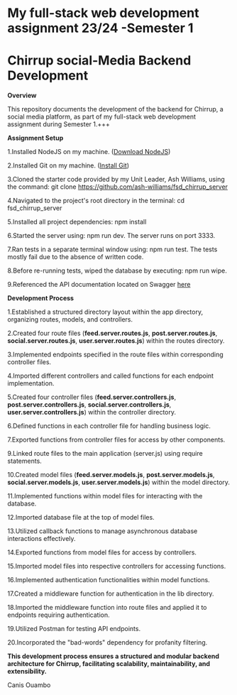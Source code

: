 # My full-stack web development assignment 23/24 -Semester 1 
                                           

# Chirrup social-Media Backend Development

**Overview**

This repository documents the development of the backend for Chirrup, a social media platform, as part of my full-stack web development assignment during Semester 1.+++

**Assignment Setup**

1.Installed NodeJS on my machine. ([Download NodeJS](https://nodejs.org/en/download/))

2.Installed Git on my machine.  ([Install Git](https://git-scm.com/book/en/v2/Getting-Started-Installing-Git))

3.Cloned the starter code provided by my Unit Leader, Ash Williams, using the command: git clone https://github.com/ash-williams/fsd_chirrup_server

4.Navigated to the project's root directory in the terminal: cd fsd_chirrup_server

5.Installed all project dependencies: npm install

6.Started the server using: npm run dev. The server runs on port 3333.

7.Ran tests in a separate terminal window using: npm run test. The tests mostly fail due to the absence of written code.

8.Before re-running tests, wiped the database by executing: npm run wipe.

9.Referenced the API documentation located on Swagger [here](https://app.swaggerhub.com/apis/MMU-SE/Chirrup/1.0.0/#/)

**Development Process**

1.Established a structured directory layout within the app directory, organizing routes, models, and controllers.

2.Created four route files (**feed.server.routes.js**, **post.server.routes.js**, **social.server.routes.js**, **user.server.routes.js**) within the routes directory.

3.Implemented endpoints specified in the route files within corresponding controller files.

4.Imported different controllers and called functions for each endpoint implementation.

5.Created four controller files (**feed.server.controllers.js**, **post.server.controllers.js**, **social.server.controllers.js**, **user.server.controllers.js**) within the controller directory.

6.Defined functions in each controller file for handling business logic.

7.Exported functions from controller files for access by other components.

9.Linked route files to the main application (server.js) using require statements.

10.Created model files (**feed.server.models.js**, **post.server.models.js**, **social.server.models.js**, **user.server.models.js**) within the model directory.

11.Implemented functions within model files for interacting with the database.

12.Imported database file at the top of model files.

13.Utilized callback functions to manage asynchronous database interactions effectively.

14.Exported functions from model files for access by controllers.

15.Imported model files into respective controllers for accessing functions.

16.Implemented authentication functionalities within model functions.

17.Created a middleware function for authentication in the lib directory.

18.Imported the middleware function into route files and applied it to endpoints requiring authentication.

19.Utilized Postman for testing API endpoints.

20.Incorporated the "bad-words" dependency for profanity filtering.

**This development process ensures a structured and modular backend architecture for Chirrup, facilitating scalability, maintainability, and extensibility.**


Canis Ouambo











